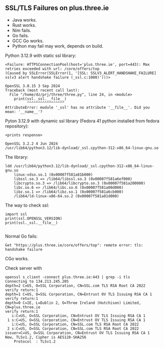SSL/TLS  Failures on plus.three.ie
---

* Java works.
* Rust works.
* Nim fails.
* Go fails.
* GCC Go works.
* Python may fail may work, depends on build.


Python 3.12.9 with static ssl library:

```
<Failure: HTTPSConnectionPool(host='plus.three.ie', port=443): Max retries exceeded with url: /core/offers/top 
(Caused by SSLError(SSLError(1, '[SSL: SSLV3_ALERT_HANDSHAKE_FAILURE] sslv3 alert handshake failure (_ssl.c:1000)')))>

OpenSSL 3.0.15 3 Sep 2024
Traceback (most recent call last):
  File "/home/dz/prj/three/three.py", line 24, in <module>
    print(ssl._ssl.__file__)
          ^^^^^^^^^^^^^^^^^
AttributeError: module '_ssl' has no attribute '__file__'. Did you mean: '__name__'?

```


Pyton 3.12.9 with dynamic ssl library (Fedora 41 python installed from fedora repository):
```
<prints response>

OpenSSL 3.2.2 4 Jun 2024
/usr/lib64/python3.12/lib-dynload/_ssl.cpython-312-x86_64-linux-gnu.so

```
The library:
```
ldd /usr/lib64/python3.12/lib-dynload/_ssl.cpython-312-x86_64-linux-gnu.so
    linux-vdso.so.1 (0x00007f581a81b000)
    libssl.so.3 => /lib64/libssl.so.3 (0x00007f581a6ef000)
    libcrypto.so.3 => /lib64/libcrypto.so.3 (0x00007f581a200000)
    libc.so.6 => /lib64/libc.so.6 (0x00007f581a00d000)
    libz.so.1 => /lib64/libz.so.1 (0x00007f581a6cb000)
    /lib64/ld-linux-x86-64.so.2 (0x00007f581a81d000)
```


The way to check ssl:
```
import ssl
print(ssl.OPENSSL_VERSION)
print(ssl._ssl.__file__)


```

Normal Go fails:
```
Get "https://plus.three.ie/core/offers/top": remote error: tls: handshake failure

```

CGo works.

Check server with 
```
openssl s_client -connect plus.three.ie:443 | grep -i tls
Connecting to 134.213.245.205
depth=2 C=US, O=SSL Corporation, CN=SSL.com TLS RSA Root CA 2022
verify return:1
depth=1 C=US, O=SSL Corporation, CN=Entrust OV TLS Issuing RSA CA 1
verify return:1
depth=0 C=IE, L=Dublin 2, O=Three Ireland (Hutchison) Limited, CN=plus.three.ie
verify return:1
   i:C=US, O=SSL Corporation, CN=Entrust OV TLS Issuing RSA CA 1
 1 s:C=US, O=SSL Corporation, CN=Entrust OV TLS Issuing RSA CA 1
   i:C=US, O=SSL Corporation, CN=SSL.com TLS RSA Root CA 2022
 2 s:C=US, O=SSL Corporation, CN=SSL.com TLS RSA Root CA 2022
issuer=C=US, O=SSL Corporation, CN=Entrust OV TLS Issuing RSA CA 1
New, TLSv1.2, Cipher is AES128-SHA256
    Protocol  : TLSv1.2

```